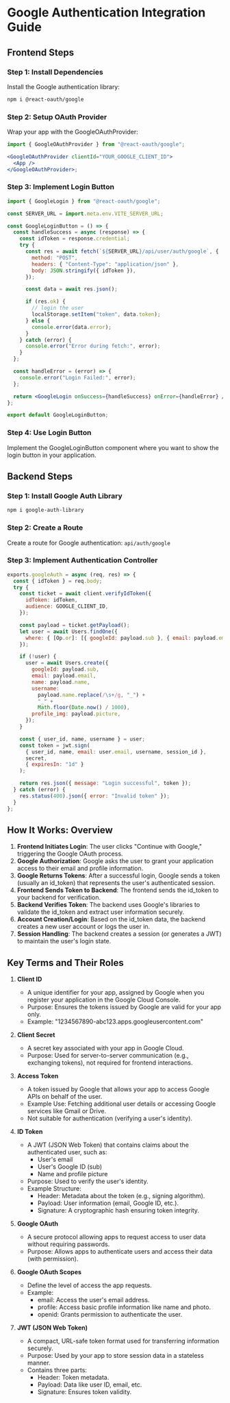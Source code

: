 # Google Authentication Integration Guide

## Frontend Steps

### Step 1: Install Dependencies

Install the Google authentication library:

```bash
npm i @react-oauth/google
```

### Step 2: Setup OAuth Provider

Wrap your app with the GoogleOAuthProvider:

```jsx
import { GoogleOAuthProvider } from "@react-oauth/google";

<GoogleOAuthProvider clientId="YOUR_GOOGLE_CLIENT_ID">
  <App />
</GoogleOAuthProvider>;
```

### Step 3: Implement Login Button

```jsx
import { GoogleLogin } from "@react-oauth/google";

const SERVER_URL = import.meta.env.VITE_SERVER_URL;

const GoogleLoginButton = () => {
  const handleSuccess = async (response) => {
    const idToken = response.credential;
    try {
      const res = await fetch(`${SERVER_URL}/api/user/auth/google`, {
        method: "POST",
        headers: { "Content-Type": "application/json" },
        body: JSON.stringify({ idToken }),
      });

      const data = await res.json();

      if (res.ok) {
        // login the user
        localStorage.setItem("token", data.token);
      } else {
        console.error(data.error);
      }
    } catch (error) {
      console.error("Error during fetch:", error);
    }
  };

  const handleError = (error) => {
    console.error("Login Failed:", error);
  };

  return <GoogleLogin onSuccess={handleSuccess} onError={handleError} />;
};

export default GoogleLoginButton;
```

### Step 4: Use Login Button

Implement the GoogleLoginButton component where you want to show the login button in your application.

## Backend Steps

### Step 1: Install Google Auth Library

```bash
npm i google-auth-library
```

### Step 2: Create a Route

Create a route for Google authentication: `api/auth/google`

### Step 3: Implement Authentication Controller

```javascript
exports.googleAuth = async (req, res) => {
  const { idToken } = req.body;
  try {
    const ticket = await client.verifyIdToken({
      idToken: idToken,
      audience: GOOGLE_CLIENT_ID,
    });

    const payload = ticket.getPayload();
    let user = await Users.findOne({
      where: { [Op.or]: [{ googleId: payload.sub }, { email: payload.email }] },
    });

    if (!user) {
      user = await Users.create({
        googleId: payload.sub,
        email: payload.email,
        name: payload.name,
        username:
          payload.name.replace(/\s+/g, "_") +
          "_" +
          Math.floor(Date.now() / 1000),
        profile_img: payload.picture,
      });
    }

    const { user_id, name, username } = user;
    const token = jwt.sign(
      { user_id, name, email: user.email, username, session_id },
      secret,
      { expiresIn: "1d" }
    );

    return res.json({ message: "Login successful", token });
  } catch (error) {
    res.status(400).json({ error: "Invalid token" });
  }
};
```


## How It Works: Overview

1. **Frontend Initiates Login**: The user clicks "Continue with Google," triggering the Google OAuth process.
2. **Google Authorization**: Google asks the user to grant your application access to their email and profile information.
3. **Google Returns Tokens**: After a successful login, Google sends a token (usually an id_token) that represents the user's authenticated session.
4. **Frontend Sends Token to Backend**: The frontend sends the id_token to your backend for verification.
5. **Backend Verifies Token**: The backend uses Google's libraries to validate the id_token and extract user information securely.
6. **Account Creation/Login**: Based on the id_token data, the backend creates a new user account or logs the user in.
7. **Session Handling**: The backend creates a session (or generates a JWT) to maintain the user's login state.

## Key Terms and Their Roles

1. **Client ID**
   - A unique identifier for your app, assigned by Google when you register your application in the Google Cloud Console.
   - Purpose: Ensures the tokens issued by Google are valid for your app only.
   - Example: "1234567890-abc123.apps.googleusercontent.com"

2. **Client Secret**
   - A secret key associated with your app in Google Cloud.
   - Purpose: Used for server-to-server communication (e.g., exchanging tokens), not required for frontend interactions.

3. **Access Token**
   - A token issued by Google that allows your app to access Google APIs on behalf of the user.
   - Example Use: Fetching additional user details or accessing Google services like Gmail or Drive.
   - Not suitable for authentication (verifying a user's identity).

4. **ID Token**
   - A JWT (JSON Web Token) that contains claims about the authenticated user, such as:
     - User's email
     - User's Google ID (sub)
     - Name and profile picture
   - Purpose: Used to verify the user's identity.
   - Example Structure:
     - Header: Metadata about the token (e.g., signing algorithm).
     - Payload: User information (email, Google ID, etc.).
     - Signature: A cryptographic hash ensuring token integrity.

5. **Google OAuth**
   - A secure protocol allowing apps to request access to user data without requiring passwords.
   - Purpose: Allows apps to authenticate users and access their data (with permission).

6. **Google OAuth Scopes**
   - Define the level of access the app requests.
   - Example:
     - email: Access the user's email address.
     - profile: Access basic profile information like name and photo.
     - openid: Grants permission to authenticate the user.

7. **JWT (JSON Web Token)**
   - A compact, URL-safe token format used for transferring information securely.
   - Purpose: Used by your app to store session data in a stateless manner.
   - Contains three parts:
     - Header: Token metadata.
     - Payload: Data like user ID, email, etc.
     - Signature: Ensures token validity.